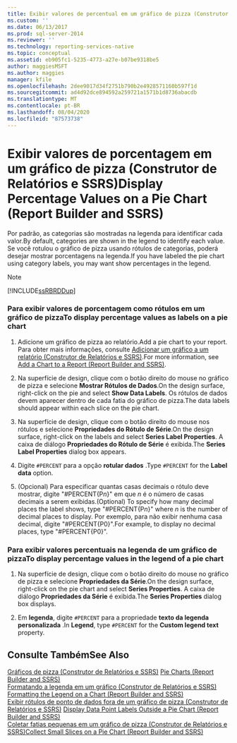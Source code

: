 ```yaml
---
title: Exibir valores de percentual em um gráfico de pizza (Construtor de Relatórios e SSRS) | Microsoft Docs
ms.custom: ''
ms.date: 06/13/2017
ms.prod: sql-server-2014
ms.reviewer: ''
ms.technology: reporting-services-native
ms.topic: conceptual
ms.assetid: eb905fc1-5235-4773-a27e-b07be9318be5
author: maggiesMSFT
ms.author: maggies
manager: kfile
ms.openlocfilehash: 2dee9017d34f2751b790b2e4928571160b597f1d
ms.sourcegitcommit: ad4d92dce894592a259721a1571b1d8736abacdb
ms.translationtype: MT
ms.contentlocale: pt-BR
ms.lasthandoff: 08/04/2020
ms.locfileid: "87573738"
---
```

# <a name="display-percentage-values-on-a-pie-chart-report-builder-and-ssrs"></a><span data-ttu-id="61351-102">Exibir valores de porcentagem em um gráfico de pizza (Construtor de Relatórios e SSRS)</span><span class="sxs-lookup"><span data-stu-id="61351-102">Display Percentage Values on a Pie Chart (Report Builder and SSRS)</span></span>
  <span data-ttu-id="61351-103">Por padrão, as categorias são mostradas na legenda para identificar cada valor.</span><span class="sxs-lookup"><span data-stu-id="61351-103">By default, categories are shown in the legend to identify each value.</span></span> <span data-ttu-id="61351-104">Se você rotulou o gráfico de pizza usando rótulos de categorias, poderá desejar mostrar porcentagens na legenda.</span><span class="sxs-lookup"><span data-stu-id="61351-104">If you have labeled the pie chart using category labels, you may want show percentages in the legend.</span></span>  
  
> [!NOTE]  
>  [!INCLUDE[ssRBRDDup](../../includes/ssrbrddup-md.md)]  
  
### <a name="to-display-percentage-values-as-labels-on-a-pie-chart"></a><span data-ttu-id="61351-105">Para exibir valores de porcentagem como rótulos em um gráfico de pizza</span><span class="sxs-lookup"><span data-stu-id="61351-105">To display percentage values as labels on a pie chart</span></span>  
  
1.  <span data-ttu-id="61351-106">Adicione um gráfico de pizza ao relatório.</span><span class="sxs-lookup"><span data-stu-id="61351-106">Add a pie chart to your report.</span></span> <span data-ttu-id="61351-107">Para obter mais informações, consulte [Adicionar um gráfico a um relatório &#40;Construtor de Relatórios e SSRS&#41;](add-a-chart-to-a-report-report-builder-and-ssrs.md).</span><span class="sxs-lookup"><span data-stu-id="61351-107">For more information, see [Add a Chart to a Report &#40;Report Builder and SSRS&#41;](add-a-chart-to-a-report-report-builder-and-ssrs.md).</span></span>  
  
2.  <span data-ttu-id="61351-108">Na superfície de design, clique com o botão direito do mouse no gráfico de pizza e selecione **Mostrar Rótulos de Dados**.</span><span class="sxs-lookup"><span data-stu-id="61351-108">On the design surface, right-click on the pie and select **Show Data Labels**.</span></span> <span data-ttu-id="61351-109">Os rótulos de dados devem aparecer dentro de cada fatia do gráfico de pizza.</span><span class="sxs-lookup"><span data-stu-id="61351-109">The data labels should appear within each slice on the pie chart.</span></span>  
  
3.  <span data-ttu-id="61351-110">Na superfície de design, clique com o botão direito do mouse nos rótulos e selecione **Propriedades do Rótulo de Série**.</span><span class="sxs-lookup"><span data-stu-id="61351-110">On the design surface, right-click on the labels and select **Series Label Properties**.</span></span> <span data-ttu-id="61351-111">A caixa de diálogo **Propriedades do Rótulo de Série** é exibida.</span><span class="sxs-lookup"><span data-stu-id="61351-111">The **Series Label Properties** dialog box appears.</span></span>  
  
4.  <span data-ttu-id="61351-112">Digite `#PERCENT` para a opção **rotular dados** .</span><span class="sxs-lookup"><span data-stu-id="61351-112">Type `#PERCENT` for the **Label data** option.</span></span>  
  
5.  <span data-ttu-id="61351-113">(Opcional) Para especificar quantas casas decimais o rótulo deve mostrar, digite "#PERCENT{P*n*}" em que *n* é o número de casas decimais a serem exibidas.</span><span class="sxs-lookup"><span data-stu-id="61351-113">(Optional) To specify how many decimal places the label shows, type "#PERCENT{P*n*}" where *n* is the number of decimal places to display.</span></span> <span data-ttu-id="61351-114">Por exemplo, para não exibir nenhuma casa decimal, digite "#PERCENT{P0}".</span><span class="sxs-lookup"><span data-stu-id="61351-114">For example, to display no decimal places, type "#PERCENT{P0}".</span></span>  
  
### <a name="to-display-percentage-values-in-the-legend-of-a-pie-chart"></a><span data-ttu-id="61351-115">Para exibir valores percentuais na legenda de um gráfico de pizza</span><span class="sxs-lookup"><span data-stu-id="61351-115">To display percentage values in the legend of a pie chart</span></span>  
  
1.  <span data-ttu-id="61351-116">Na superfície de design, clique com o botão direito do mouse no gráfico de pizza e selecione **Propriedades da Série**.</span><span class="sxs-lookup"><span data-stu-id="61351-116">On the design surface, right-click on the pie chart and select **Series Properties**.</span></span> <span data-ttu-id="61351-117">A caixa de diálogo **Propriedades da Série** é exibida.</span><span class="sxs-lookup"><span data-stu-id="61351-117">The **Series Properties** dialog box displays.</span></span>  
  
2.  <span data-ttu-id="61351-118">Em **legenda**, digite `#PERCENT` para a propriedade **texto da legenda personalizada** .</span><span class="sxs-lookup"><span data-stu-id="61351-118">In **Legend**, type `#PERCENT` for the **Custom legend text** property.</span></span>  
  
## <a name="see-also"></a><span data-ttu-id="61351-119">Consulte Também</span><span class="sxs-lookup"><span data-stu-id="61351-119">See Also</span></span>  
 <span data-ttu-id="61351-120">[Gráficos de pizza &#40;Construtor de Relatórios e SSRS&#41;](charts-report-builder-and-ssrs.md) </span><span class="sxs-lookup"><span data-stu-id="61351-120">[Pie Charts &#40;Report Builder and SSRS&#41;](charts-report-builder-and-ssrs.md) </span></span>  
 <span data-ttu-id="61351-121">[Formatando a legenda em um gráfico &#40;Construtor de Relatórios e SSRS&#41;](chart-legend-formatting-report-builder.md) </span><span class="sxs-lookup"><span data-stu-id="61351-121">[Formatting the Legend on a Chart &#40;Report Builder and SSRS&#41;](chart-legend-formatting-report-builder.md) </span></span>  
 <span data-ttu-id="61351-122">[Exibir rótulos de ponto de dados fora de um gráfico de pizza &#40;Construtor de Relatórios e SSRS&#41;](display-data-point-labels-outside-a-pie-chart-report-builder-and-ssrs.md) </span><span class="sxs-lookup"><span data-stu-id="61351-122">[Display Data Point Labels Outside a Pie Chart &#40;Report Builder and SSRS&#41;](display-data-point-labels-outside-a-pie-chart-report-builder-and-ssrs.md) </span></span>  
 [<span data-ttu-id="61351-123">Coletar fatias pequenas em um gráfico de pizza &#40;Construtor de Relatórios e SSRS&#41;</span><span class="sxs-lookup"><span data-stu-id="61351-123">Collect Small Slices on a Pie Chart &#40;Report Builder and SSRS&#41;</span></span>](collect-small-slices-on-a-pie-chart-report-builder-and-ssrs.md)  
  
  
